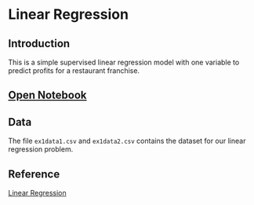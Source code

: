 # Linear Regression

## Introduction

This is a simple supervised linear regression model with one variable to predict profits for a restaurant franchise.

## [Open Notebook](Linear_Regression.ipynb)

## Data

The file `ex1data1.csv` and `ex1data2.csv` contains the dataset for our linear regression problem.

## Reference

[Linear Regression](https://www.coursera.org/learn/machine-learning/)

